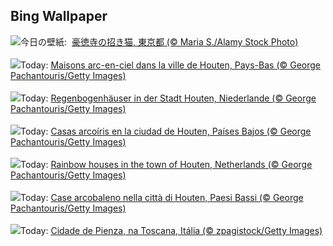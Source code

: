 ## Bing Wallpaper
![](https://www.bing.com/th?id=OHR.ManekiNeko_JA-JP6063646197_UHD.jpg&w=1000)今日の壁紙: &nbsp;[豪徳寺の招き猫, 東京都 (© Maria S./Alamy Stock Photo)](https://www.bing.com/th?id=OHR.ManekiNeko_JA-JP6063646197_UHD.jpg)
<br><br/>
![](https://www.bing.com/th?id=OHR.HoutenHouses_FR-FR2130005193_UHD.jpg&w=1000)Today: [Maisons arc-en-ciel dans la ville de Houten, Pays-Bas (© George Pachantouris/Getty Images)](https://www.bing.com/th?id=OHR.HoutenHouses_FR-FR2130005193_UHD.jpg)
<br><br/>
![](https://www.bing.com/th?id=OHR.HoutenHouses_DE-DE0958725859_UHD.jpg&w=1000)Today: [Regenbogenhäuser in der Stadt Houten, Niederlande (© George Pachantouris/Getty Images)](https://www.bing.com/th?id=OHR.HoutenHouses_DE-DE0958725859_UHD.jpg)
<br><br/>
![](https://www.bing.com/th?id=OHR.HoutenHouses_ES-ES0772668707_UHD.jpg&w=1000)Today: [Casas arcoíris en la ciudad de Houten, Países Bajos (© George Pachantouris/Getty Images)](https://www.bing.com/th?id=OHR.HoutenHouses_ES-ES0772668707_UHD.jpg)
<br><br/>
![](https://www.bing.com/th?id=OHR.HoutenHouses_EN-GB0083761278_UHD.jpg&w=1000)Today: [Rainbow houses in the town of Houten, Netherlands (© George Pachantouris/Getty Images)](https://www.bing.com/th?id=OHR.HoutenHouses_EN-GB0083761278_UHD.jpg)
<br><br/>
![](https://www.bing.com/th?id=OHR.HoutenHouses_IT-IT9070932054_UHD.jpg&w=1000)Today: [Case arcobaleno nella città di Houten, Paesi Bassi (© George Pachantouris/Getty Images)](https://www.bing.com/th?id=OHR.HoutenHouses_IT-IT9070932054_UHD.jpg)
<br><br/>
![](https://www.bing.com/th?id=OHR.PienzaItaly_PT-BR0767999929_UHD.jpg&w=1000)Today: [Cidade de Pienza, na Toscana, Itália (© zpagistock/Getty Images)](https://www.bing.com/th?id=OHR.PienzaItaly_PT-BR0767999929_UHD.jpg)
<br><br/>
